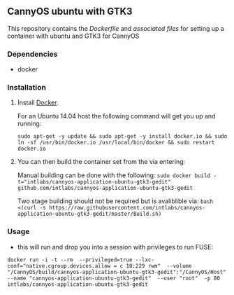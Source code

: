 ## CannyOS ubuntu with GTK3


This repository contains the *Dockerfile* and *associated files* for setting up a container with ubuntu and GTK3 for CannyOS

### Dependencies

* docker


### Installation

1. Install [Docker](https://www.docker.io/).

	For an Ubuntu 14.04 host the following command will get you up and running:

	`sudo apt-get -y update && sudo apt-get -y install docker.io && sudo ln -sf /usr/bin/docker.io /usr/local/bin/docker && sudo restart docker.io`

2. You can then build the container set from the via entering:

	Manual building can be done with the following:
	`sudo docker build -t="intlabs/cannyos-application-ubuntu-gtk3-gedit" github.com/intlabs/cannyos-application-ubuntu-gtk3-gedit`

	Two stage building should not be required but is avaliblible via:
	`bash <(curl -s https://raw.githubusercontent.com/intlabs/cannyos-application-ubuntu-gtk3-gedit/master/Build.sh)`

	
### Usage

* this will run and drop you into a session with privileges to run FUSE:

`docker run -i -t --rm  --privileged=true --lxc-conf="native.cgroup.devices.allow = c 10:229 rwm"  --volume "/CannyOS/build/cannyos-application-ubuntu-gtk3-gedit":"/CannyOS/Host"  --name "cannyos-application-ubuntu-gtk3-gedit"  --user "root"  -p 80 intlabs/cannyos-application-ubuntu-gtk3-gedit`
